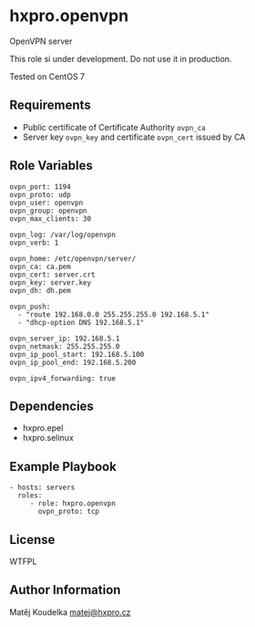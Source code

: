 hxpro.openvpn
=============

OpenVPN server

This role si under development. Do not use it in production.

Tested on CentOS 7

Requirements
------------

  - Public certificate of Certificate Authority `ovpn_ca`
  - Server key `ovpn_key` and certificate `ovpn_cert` issued by CA

Role Variables
--------------

    ovpn_port: 1194
    ovpn_proto: udp
    ovpn_user: openvpn
    ovpn_group: openvpn
    ovpn_max_clients: 30
    
    ovpn_log: /var/log/openvpn
    ovpn_verb: 1
    
    ovpn_home: /etc/openvpn/server/
    ovpn_ca: ca.pem
    ovpn_cert: server.crt
    ovpn_key: server.key
    ovpn_dh: dh.pem

    ovpn_push:
      - "route 192.168.0.0 255.255.255.0 192.168.5.1"
      - "dhcp-option DNS 192.168.5.1"
    
    ovpn_server_ip: 192.168.5.1
    ovpn_netmask: 255.255.255.0
    ovpn_ip_pool_start: 192.168.5.100
    ovpn_ip_pool_end: 192.168.5.200
    
    ovpn_ipv4_forwarding: true

Dependencies
------------

  - hxpro.epel
  - hxpro.selinux

Example Playbook
----------------

    - hosts: servers
      roles:
         - role: hxpro.openvpn
           ovpn_proto: tcp

License
-------

WTFPL

Author Information
------------------

Matěj Koudelka <matej@hxpro.cz>
